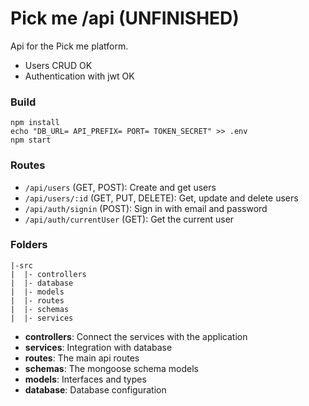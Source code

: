 # Pick me /api (UNFINISHED)

Api for the Pick me platform.

- Users CRUD OK
- Authentication with jwt OK

### Build

    npm install
    echo "DB_URL= API_PREFIX= PORT= TOKEN_SECRET" >> .env
    npm start

### Routes

- `/api/users` (GET, POST): Create and get users
- `/api/users/:id` (GET, PUT, DELETE): Get, update and delete users
- `/api/auth/signin` (POST): Sign in with email and password
- `/api/auth/currentUser` (GET): Get the current user

### Folders

```
|-src
|  |- controllers
|  |- database
|  |- models
|  |- routes
|  |- schemas
|  |- services
```

- **controllers**: Connect the services with the application
- **services**: Integration with database
- **routes**: The main api routes
- **schemas**: The mongoose schema models
- **models**: Interfaces and types
- **database**: Database configuration
